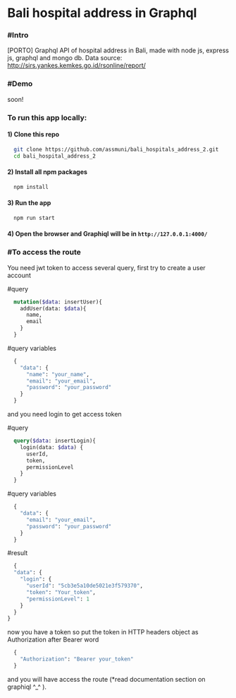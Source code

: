 # Bali hospital address in Graphql

### #Intro
[PORTO] Graphql API of hospital address in Bali, made with node js, express js, graphql and mongo db.
Data source: http://sirs.yankes.kemkes.go.id/rsonline/report/

### #Demo
<!-- [balihospitaladdress.herokuapp.com](https://balihospitaladdress.herokuapp.com/)  -->
soon!

### To run this app locally:
#### 1) Clone this repo

```bash
  git clone https://github.com/assmuni/bali_hospitals_address_2.git
  cd bali_hospital_address_2
```

#### 2) Install all npm packages

```bash
  npm install
```

#### 3) Run the app
```bash
  npm run start
```

#### 4) Open the browser and Graphiql will be in `http://127.0.0.1:4000/`

### #To access the route
You need jwt token to access several query, first try to create a user account

#query
```graphql
  mutation($data: insertUser){
    addUser(data: $data){
      name,	
      email
    }
  }
```

#query variables
```graphql
  {
    "data": {
      "name": "your_name",
      "email": "your_email",
      "password": "your_password"
    }
  }
```
and you need login to get access token

#query
```graphql
  query($data: insertLogin){
    login(data: $data) {
      userId,
      token,
      permissionLevel
    }
  }
```

#query variables
```graphql
  {
    "data": {
      "email": "your_email",
      "password": "your_password"
    }
  }
```

#result
```graphql
  {
  "data": {
    "login": {
      "userId": "5cb3e5a10de5021e3f579370",
      "token": "Your_token",
      "permissionLevel": 1
    }
  }
}
```
now you have a token so put the token in HTTP headers object as Authorization after Bearer word

```graphql
  {
    "Authorization": "Bearer your_token"
  }
```

and you will have access the route (*read documentation section on graphiql ^_^ ).
